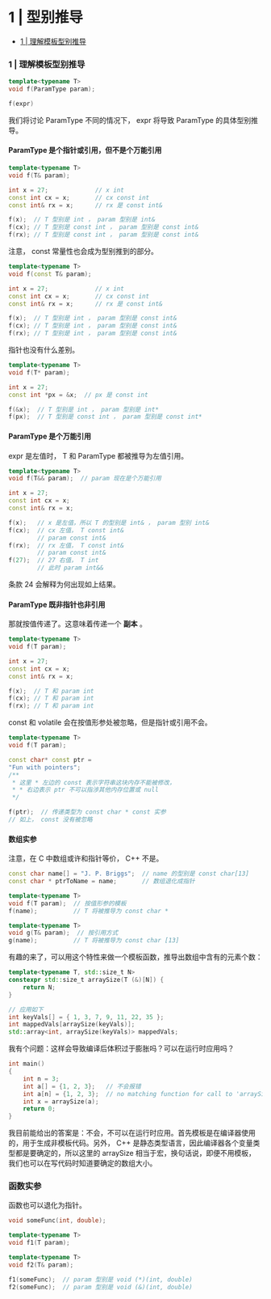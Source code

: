 # 1 | 型别推导

<!-- @import "[TOC]" {cmd="toc" depthFrom=3 depthTo=6 orderedList=false} -->

<!-- code_chunk_output -->

- [1 | 理解模板型别推导](#1-理解模板型别推导)

<!-- /code_chunk_output -->

### 1 | 理解模板型别推导

```cpp
template<typename T>
void f(ParamType param);

f(expr)
```

我们将讨论 ParamType 不同的情况下， expr 将导致 ParamType 的具体型别推导。

#### ParamType 是个指针或引用，但不是个万能引用

```cpp
template<typename T>
void f(T& param);

int x = 27;             // x int
const int cx = x;       // cx const int
const int& rx = x;      // rx 是 const int&

f(x);  // T 型别是 int ， param 型别是 int&
f(cx); // T 型别是 const int ， param 型别是 const int&
f(rx); // T 型别是 const int ， param 型别是 const int&
```

注意， const 常量性也会成为型别推到的部分。

```cpp
template<typename T>
void f(const T& param);

int x = 27;             // x int
const int cx = x;       // cx const int
const int& rx = x;      // rx 是 const int&

f(x);  // T 型别是 int ， param 型别是 const int&
f(cx); // T 型别是 int ， param 型别是 const int&
f(rx); // T 型别是 int ， param 型别是 const int&
```

指针也没有什么差别。

```cpp
template<typename T>
void f(T* param);

int x = 27;
const int *px = &x;  // px 是 const int

f(&x);  // T 型别是 int ， param 型别是 int*
f(px);  // T 型别是 const int ， param 型别是 const int*
```

#### ParamType 是个万能引用

expr 是左值时， T 和 ParamType 都被推导为左值引用。

```cpp
template<typename T>
void f(T&& param);  // param 现在是个万能引用

int x = 27;
const int cx = x;
const int& rx = x;

f(x);   // x 是左值，所以 T 的型别是 int& ， param 型别 int&
f(cx);  // cx 左值， T const int&
        // param const int&
f(rx);  // rx 左值， T const int&
        // param const int&
f(27);  // 27 右值， T int
        // 此时 param int&&
```

条款 24 会解释为何出现如上结果。

#### ParamType 既非指针也非引用

那就按值传递了。这意味着传递一个 **副本** 。

```cpp
template<typename T>
void f(T param);

int x = 27;
const int cx = x;
const int& rx = x;

f(x);  // T 和 param int
f(cx); // T 和 param int
f(rx); // T 和 param int
```

const 和 volatile 会在按值形参处被忽略，但是指针或引用不会。

```cpp
template<typename T>
void f(T param);

const char* const ptr = 
"Fun with pointers";
/**
 * 这里 * 左边的 const 表示字符串这块内存不能被修改，
 * * 右边表示 ptr 不可以指涉其他内存位置或 null
 */

f(ptr);  // 传递类型为 const char * const 实参
// 如上， const 没有被忽略
```

#### 数组实参

注意，在 C 中数组或许和指针等价， C++ 不是。

```cpp
const char name[] = "J. P. Briggs";  // name 的型别是 const char[13]
const char * ptrToName = name;       // 数组退化成指针

template<typename T>
void f(T param);  // 按值形参的模板
f(name);          // T 将被推导为 const char *

template<typename T>
void g(T& param);  // 按引用方式
g(name);          // T 将被推导为 const char [13]
```

有趣的来了，可以用这个特性来做一个模板函数，推导出数组中含有的元素个数：

```cpp
template<typename T, std::size_t N>
constexpr std::size_t arraySize(T (&)[N]) {
    return N;
}

// 应用如下
int keyVals[] = { 1, 3, 7, 9, 11, 22, 35 };
int mappedVals[arraySize(keyVals)];
std::array<int, arraySize(keyVals)> mappedVals;
```

我有个问题：这样会导致编译后体积过于膨胀吗？可以在运行时应用吗？

```cpp
int main()
{
    int n = 3;
    int a[] = {1, 2, 3};   // 不会报错
    int a[n] = {1, 2, 3};  // no matching function for call to 'arraySize(int [n])
    int x = arraySize(a);
    return 0;
}
```

我目前能给出的答案是：不会，不可以在运行时应用。首先模板是在编译器使用的，用于生成非模板代码。另外， C++ 是静态类型语言，因此编译器各个变量类型都是要确定的，所以这里的 arraySize 相当于宏，换句话说，即便不用模板，我们也可以在写代码时知道要确定的数组大小。

### 函数实参

函数也可以退化为指针。

```cpp
void someFunc(int, double);

template<typename T>
void f1(T param);

template<typename T>
void f2(T& param);

f1(someFunc);  // param 型别是 void (*)(int, double)
f2(someFunc);  // param 型别是 void (&)(int, double)
```
